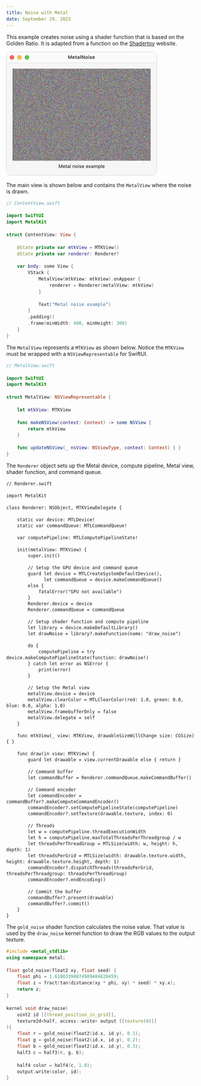 ```yaml
---
title: Noise with Metal
date: September 29, 2023
---
```


This example creates noise using a shader function that is based on the Golden Ratio. It is adapted from a function on the [Shadertoy](https://www.shadertoy.com/view/ltB3zD) website.

<img src="../../assets/images/metal-noise.png" style="max-width:400px;border:1px solid lightgrey;border-radius:12px;" alt="metal noise">

The main view is shown below and contains the `MetalView` where the noise is drawn.

```swift
// ContentView.swift

import SwiftUI
import MetalKit

struct ContentView: View {

    @State private var mtkView = MTKView()
    @State private var renderer: Renderer?

    var body: some View {
        VStack {
            MetalView(mtkView: mtkView).onAppear {
                renderer = Renderer(metalView: mtkView)
            }

            Text("Metal noise example")
        }
        .padding()
        .frame(minWidth: 400, minHeight: 300)
    }
}
```

The `MetalView` represents a `MTKView` as shown below. Notice the `MTKView` must be wrapped with a `NSViewRepresentable` for SwiftUI.

```swift
// MetalView.swift

import SwiftUI
import MetalKit

struct MetalView: NSViewRepresentable {

    let mtkView: MTKView

    func makeNSView(context: Context) -> some NSView {
        return mtkView
    }

    func updateNSView(_ nsView: NSViewType, context: Context) { }
}
```

The `Renderer` object sets up the Metal device, compute pipeline, Metal view, shader function, and command queue.

```{ .swift .pre1000 }
// Renderer.swift

import MetalKit

class Renderer: NSObject, MTKViewDelegate {

    static var device: MTLDevice!
    static var commandQueue: MTLCommandQueue!

    var computePipeline: MTLComputePipelineState!

    init(metalView: MTKView) {
        super.init()

        // Setup the GPU device and command queue
        guard let device = MTLCreateSystemDefaultDevice(),
              let commandQueue = device.makeCommandQueue()
        else {
            fatalError("GPU not available")
        }
        Renderer.device = device
        Renderer.commandQueue = commandQueue

        // Setup shader function and compute pipeline
        let library = device.makeDefaultLibrary()
        let drawNoise = library?.makeFunction(name: "draw_noise")

        do {
            computePipeline = try device.makeComputePipelineState(function: drawNoise!)
        } catch let error as NSError {
            print(error)
        }

        // Setup the Metal view
        metalView.device = device
        metalView.clearColor = MTLClearColor(red: 1.0, green: 0.0, blue: 0.0, alpha: 1.0)
        metalView.framebufferOnly = false
        metalView.delegate = self
    }

    func mtkView(_ view: MTKView, drawableSizeWillChange size: CGSize) { }

    func draw(in view: MTKView) {
        guard let drawable = view.currentDrawable else { return }

        // Command buffer
        let commandBuffer = Renderer.commandQueue.makeCommandBuffer()

        // Command encoder
        let commandEncoder = commandBuffer?.makeComputeCommandEncoder()
        commandEncoder?.setComputePipelineState(computePipeline)
        commandEncoder?.setTexture(drawable.texture, index: 0)

        // Threads
        let w = computePipeline.threadExecutionWidth
        let h = computePipeline.maxTotalThreadsPerThreadgroup / w
        let threadsPerThreadGroup = MTLSize(width: w, height: h, depth: 1)
        let threadsPerGrid = MTLSize(width: drawable.texture.width, height: drawable.texture.height, depth: 1)
        commandEncoder?.dispatchThreads(threadsPerGrid, threadsPerThreadgroup: threadsPerThreadGroup)
        commandEncoder?.endEncoding()

        // Commit the buffer
        commandBuffer?.present(drawable)
        commandBuffer?.commit()
    }
}
```

The `gold_noise` shader function calculates the noise value. That value is used by the `draw_noise` kernel function to draw the RGB values to the output texture.

```cpp
#include <metal_stdlib>
using namespace metal;

float gold_noise(float2 xy, float seed) {
    float phi = 1.61803398874989484820459;
    float z = fract(tan(distance(xy * phi, xy) * seed) * xy.x);
    return z;
}

kernel void draw_noise(
    uint2 id [[thread_position_in_grid]],
    texture2d<half, access::write> output [[texture(0)]]
){
    float r = gold_noise(float2(id.x, id.y), 0.1);
    float g = gold_noise(float2(id.x, id.y), 0.2);
    float b = gold_noise(float2(id.x, id.y), 0.3);
    half3 c = half3(r, g, b);

    half4 color = half4(c, 1.0);
    output.write(color, id);
}
```
